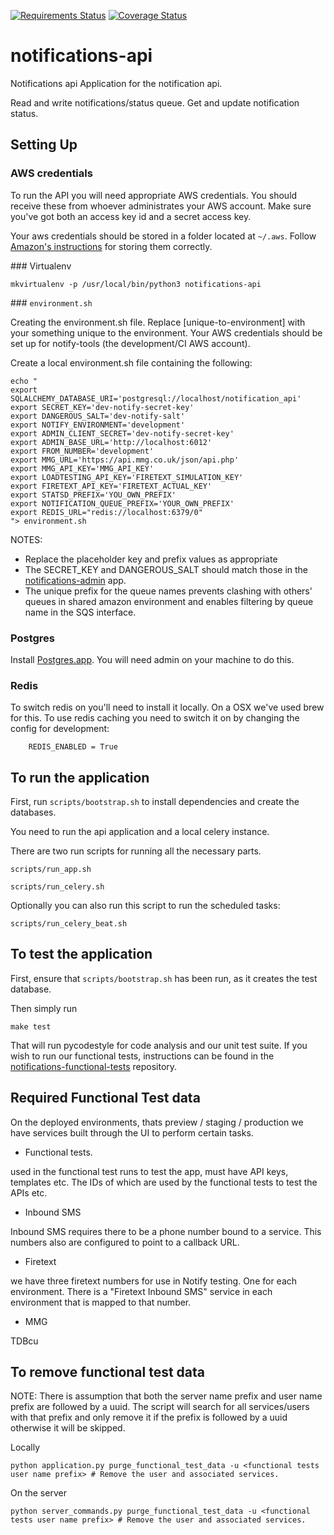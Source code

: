 [![Requirements Status](https://requires.io/github/alphagov/notifications-api/requirements.svg?branch=master)](https://requires.io/github/alphagov/notifications-api/requirements/?branch=master)
[![Coverage Status](https://coveralls.io/repos/alphagov/notifications-api/badge.svg?branch=master&service=github)](https://coveralls.io/github/alphagov/notifications-api?branch=master)

# notifications-api
Notifications api
Application for the notification api.

Read and write notifications/status queue.
Get and update notification status.

## Setting Up

### AWS credentials

To run the API you will need appropriate AWS credentials. You should receive these from whoever administrates your AWS account. Make sure you've got both an access key id and a secret access key.

Your aws credentials should be stored in a folder located at `~/.aws`. Follow [Amazon's instructions](http://docs.aws.amazon.com/cli/latest/userguide/cli-chap-getting-started.html#cli-config-files) for storing them correctly.

### Virtualenv

```
mkvirtualenv -p /usr/local/bin/python3 notifications-api
```

### `environment.sh`

Creating the environment.sh file. Replace [unique-to-environment] with your something unique to the environment. Your AWS credentials should be set up for notify-tools (the development/CI AWS account).

Create a local environment.sh file containing the following:

```
echo "
export SQLALCHEMY_DATABASE_URI='postgresql://localhost/notification_api'
export SECRET_KEY='dev-notify-secret-key'
export DANGEROUS_SALT='dev-notify-salt'
export NOTIFY_ENVIRONMENT='development'
export ADMIN_CLIENT_SECRET='dev-notify-secret-key'
export ADMIN_BASE_URL='http://localhost:6012'
export FROM_NUMBER='development'
export MMG_URL='https://api.mmg.co.uk/json/api.php'
export MMG_API_KEY='MMG_API_KEY'
export LOADTESTING_API_KEY='FIRETEXT_SIMULATION_KEY'
export FIRETEXT_API_KEY='FIRETEXT_ACTUAL_KEY'
export STATSD_PREFIX='YOU_OWN_PREFIX'
export NOTIFICATION_QUEUE_PREFIX='YOUR_OWN_PREFIX'
export REDIS_URL="redis://localhost:6379/0"
"> environment.sh
```

NOTES:

 * Replace the placeholder key and prefix values as appropriate
 * The SECRET_KEY and DANGEROUS_SALT should match those in the [notifications-admin](https://github.com/alphagov/notifications-admin) app.
 * The  unique prefix for the queue names prevents clashing with others' queues in shared amazon environment and enables filtering by queue name in the SQS interface.

### Postgres

Install [Postgres.app](http://postgresapp.com/). You will need admin on your machine to do this.

### Redis

To switch redis on you'll need to install it locally. On a OSX we've used brew for this. To use redis caching you need to switch it on by changing the config for development:

        REDIS_ENABLED = True


##  To run the application

First, run `scripts/bootstrap.sh` to install dependencies and create the databases.

You need to run the api application and a local celery instance.

There are two run scripts for running all the necessary parts.

```
scripts/run_app.sh
```

```
scripts/run_celery.sh
```

Optionally you can also run this script to run the scheduled tasks:

```
scripts/run_celery_beat.sh
```


##  To test the application

First, ensure that `scripts/bootstrap.sh` has been run, as it creates the test database.

Then simply run

```
make test
```

That will run pycodestyle for code analysis and our unit test suite. If you wish to run our functional tests, instructions can be found in the
[notifications-functional-tests](https://github.com/alphagov/notifications-functional-tests) repository.



## Required Functional Test data

On the deployed environments, thats preview / staging / production we have services built through the UI to perform certain tasks.

* Functional tests.

used in the functional test runs to test the app, must have API keys, templates etc. The IDs of which are used by the functional tests to test the APIs etc.

* Inbound SMS

Inbound SMS requires there to be a phone number bound to a service. This numbers also are configured to point to a callback URL.

* Firetext

we have three firetext numbers for use in Notify testing. One for each environment. There is a "Firetext Inbound SMS" service in each environment that is mapped to that number.

* MMG

TDBcu


## To remove functional test data

NOTE: There is assumption that both the server name prefix and user name prefix are followed by a uuid.
The script will search for all services/users with that prefix and only remove it if the prefix is followed by a uuid otherwise it will be skipped.

Locally
```
python application.py purge_functional_test_data -u <functional tests user name prefix> # Remove the user and associated services.
```

On the server
```
python server_commands.py purge_functional_test_data -u <functional tests user name prefix> # Remove the user and associated services.
```
